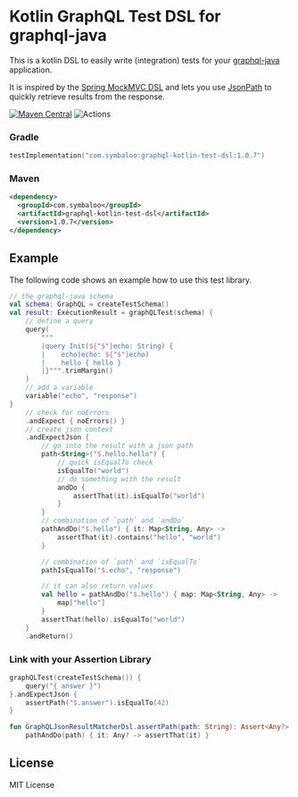 Kotlin GraphQL Test DSL for graphql-java
========================================

This is a kotlin DSL to easily write (integration) tests for your [graphql-java](https://github.com/graphql-java/graphql-java)
application.

It is inspired by the [Spring MockMVC DSL](https://docs.spring.io/spring/docs/current/spring-framework-reference/languages.html#mockmvc-dsl)
and lets you use [JsonPath](https://github.com/json-path/JsonPath) to quickly retrieve results from the response.


[![Maven Central](https://maven-badges.herokuapp.com/maven-central/com.symbaloo/graphql-kotlin-test-dsl/badge.svg)](https://maven-badges.herokuapp.com/maven-central/com.symbaloo/graphql-kotlin-test-dsl)
![Actions](https://github.com/arian/graphql-kotlin-test-dsl/workflows/CI/badge.svg)

### Gradle

```kotlin
testImplementation("com.symbaloo:graphql-kotlin-test-dsl:1.0.7")
```

### Maven

```xml
<dependency>
  <groupId>com.symbaloo</groupId>
  <artifactId>graphql-kotlin-test-dsl</artifactId>
  <version>1.0.7</version>
</dependency>
```

Example
-------

The following code shows an example how to use this test library.

```kotlin
// the graphql-java schema
val schema: GraphQL = createTestSchema()
val result: ExecutionResult = graphQLTest(schema) {
    // define a query
    query(
        """
        |query Init(${"$"}echo: String) {
        |    echo(echo: ${"$"}echo)
        |    hello { hello }
        |}""".trimMargin()
    )
    // add a variable
    variable("echo", "response")
}
    // check for noErrors
    .andExpect { noErrors() }
    // create json context
    .andExpectJson {
        // go into the result with a json path
        path<String>("$.hello.hello") {
            // quick isEqualTo check
            isEqualTo("world")
            // do something with the result
            andDo {
                assertThat(it).isEqualTo("world")
            }
        }
        // combination of `path` and `andDo`
        pathAndDo("$.hello") { it: Map<String, Any> ->
            assertThat(it).contains("hello", "world")
        }

        // combination of `path` and `isEqualTo`
        pathIsEqualTo("$.echo", "response")

        // it can also return values
        val hello = pathAndDo("$.hello") { map: Map<String, Any> ->
            map["hello"]
        }
        assertThat(hello).isEqualTo("world")
    }
    .andReturn()
```

### Link with your Assertion Library

```kotlin
graphQLTest(createTestSchema()) {
    query("{ answer }")
}.andExpectJson {
    assertPath("$.answer").isEqualTo(42)
}

fun GraphQLJsonResultMatcherDsl.assertPath(path: String): Assert<Any?> =
    pathAndDo(path) { it: Any? -> assertThat(it) }
```

License
-------

MIT License
